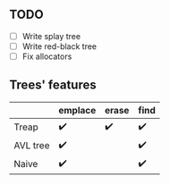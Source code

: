 ## TODO
- [ ] Write splay tree
- [ ] Write red-black tree
- [ ] Fix allocators

## Trees' features
|          | emplace                    | erase                    | find               |
| -------- | -------                    | -----                    | ----               |
| Treap    | :heavy_check_mark:         | :heavy_check_mark:       | :heavy_check_mark: |
| AVL tree | :heavy_check_mark:         |                          | :heavy_check_mark: |
| Naive    | :heavy_check_mark:         |                          | :heavy_check_mark: |
